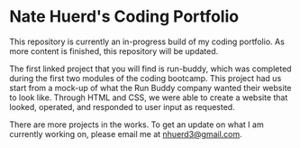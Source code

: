 # Nate Huerd's Coding Portfolio

This repository is currently an in-progress build of my coding portfolio. As more content is finished, this repository will be updated.

The first linked project that you will find is run-buddy, which was completed during the first two modules of the coding bootcamp. This project had us start from a mock-up of what the Run Buddy company wanted their website to look like. Through HTML and CSS, we were able to create a website that looked, operated, and responded to user input as requested.

There are more projects in the works. To get an update on what I am currently working on, please email me at nhuerd3@gmail.com. 